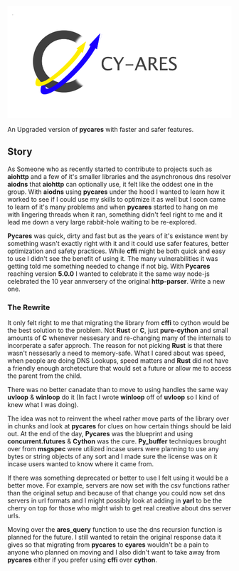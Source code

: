 ![cy-ares logo](Cy-Ares-Logo.png)

An Upgraded version of __pycares__ with faster and safer features.

## Story
As Someone who as recently started to contribute to projects such as __aiohttp__ and a few of it's smaller libraries and the asynchronous dns resolver __aiodns__ that __aiohttp__ can optionally use, it felt like the oddest one in the group. With __aiodns__ using __pycares__ under the hood I wanted to learn how it worked to see if I could use my skills to optimize it as well but I soon came to learn of it's many problems and when __pycares__ started to hang on me with lingering threads when it ran, something didn't feel right to me and it lead me down a very large rabbit-hole waiting to be re-explored.

__Pycares__ was quick, dirty and fast but as the years of it's existance went by something wasn't exactly right with it and it could use safer features, better optimization and safety practices. While __cffi__ might be both quick and easy to use I didn't see the benefit of using it. The many vulnerabilities it was getting told me something needed to change if not big. With __Pycares__ reaching version __5.0.0__ I wanted to celebrate it the same way node-js celebrated the 10 year annversery of the original __http-parser__. Write a new one.


### The Rewrite 
It only felt right to me that migrating the library from __cffi__ to cython would be the best solution to the problem. Not __Rust__ or __C__, just __pure-cython__ and small amounts of __C__ whenever nessesary and re-changing many of the internals to incorperate a safer approch. The reason for not picking __Rust__ is that there wasn't nessesarly a need to memory-safe. What I cared about was speed, when people are doing DNS Lookups, speed matters and __Rust__ did not have a friendly enough archetecture that would set a future or allow me to access the parent from the child. 

There was no better canadate than to move to using handles the same way __uvloop__ & __winloop__ do it (In fact I wrote __winloop__ off of __uvloop__ so I kind of knew what I was doing).

The idea was not to reinvent the wheel rather move parts of the library over in chunks and look at __pycares__ for clues on how certain things should be laid out. At the end of the day, __Pycares__ was the blueprint and using __concurrent.futures__ & __Cython__ was the cure. __Py_buffer__ techniques brought over from __msgspec__ were utilized incase users were planning to use any bytes or string objects of any sort and I made sure the license was on it incase users wanted to know where it came from.

If there was something deprecated or better to use I felt using it would be a better move. For example, servers are now set with the csv functions rather than the original setup and because of that change you could now set dns servers in url formats and I might possibly look at adding in __yarl__ to be the cherry on top for those who might wish to get real creative about dns server urls. 

Moving over the __ares_query__ function to use the dns recursion function is planned for the future. I still wanted to retain the original response data it gives so that migrating from __pycares__ to __cyares__ wouldn't be a pain to anyone who planned on moving and I also didn't want to take away from __pycares__ either if you prefer using __cffi__ over __cython__.


